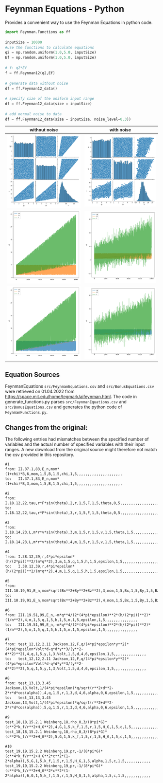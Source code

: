 # Feynman Equations - Python

Provides a convenient way to use the Feynman Equations in python code. 

```python
import Feynman.Functions as ff

inputSize = 10000
#use the functions to calculate equations
q2 = np.random.uniform(1.0,5.0, inputSize)
Ef = np.random.uniform(1.0,5.0, inputSize)

# f: q2*Ef
f = ff.Feynman12(q2,Ef)

# generate data without noise
df = ff.Feynman12_data()

# specify size of the uniform input range
df = ff.Feynman12_data(size = inputSize)

# add normal noise to data
df = ff.Feynman12_data(size = inputSize, noise_level=0.3))

```

|without noise|with noise|
|:---:|:---:|
|<img src="example_pairplot.png" width="400" alt="pairplot without noise"/>|<img src="example_pairplot_noisy.png" width="400" alt="pairplot with noise"/>|
|<img src="example_lineplot1.png" width="400" alt="linechart without noise, sorted by [ 'Ef','q2', ]"/>|<img src="example_lineplot1_noisy.png" width="400" alt="linechart with noise, sorted by [ 'Ef','q2', ]"/>|
|<img src="example_lineplot2.png" width="400" alt="linechart without noise, sorted by [ 'q2','Ef', ]"/>|<img src="example_lineplot2_noisy.png" width="400" alt="linechart with noise, sorted by [ 'q2','Ef', ]"/>|

## Equation Sources
FeynmanEquations `src/FeynmanEquations.csv` and `src/BonusEquations.csv` were retrieved on
01.04.2022 from https://space.mit.edu/home/tegmark/aifeynman.html. The code in
generate_functions.py parses `src/FeynmanEquations.csv` and `src/BonusEquations.csv` and
generates the python code of `FeynmanFunctions.py`. 

## Changes from the original:
The following entries had mismatches between the specified number of variables and the
actual number of specified variables with their input ranges. A new download from the
original source might therefore not match the csv provided in this repository.

```
#1
from: II.37.1,83,E_n,mom*(1+chi)*B,6,mom,1,5,B,1,5,chi,1,5,,,,,,,,,,,,,,,,,,,,,
to:   II.37.1,83,E_n,mom*(1+chi)*B,3,mom,1,5,B,1,5,chi,1,5,,,,,,,,,,,,,,,,,,,,,

#2
from: I.18.12,22,tau,r*F*sin(theta),2,r,1,5,F,1,5,theta,0,5,,,,,,,,,,,,,,,,,,,,,
to:   I.18.12,22,tau,r*F*sin(theta),3,r,1,5,F,1,5,theta,0,5,,,,,,,,,,,,,,,,,,,,,

#3
from: I.18.14,23,L,m*r*v*sin(theta),3,m,1,5,r,1,5,v,1,5,theta,1,5,,,,,,,,,,,,,,,,,,
to:   I.18.14,23,L,m*r*v*sin(theta),4,m,1,5,r,1,5,v,1,5,theta,1,5,,,,,,,,,,,,,,,,,,

#4
from: I.38.12,39,r,4*pi*epsilon*(h/(2*pi))**2/(m*q**2),3,m,1,5,q,1,5,h,1,5,epsilon,1,5,,,,,,,,,,,,,,,,,,
to:   I.38.12,39,r,4*pi*epsilon*(h/(2*pi))**2/(m*q**2),4,m,1,5,q,1,5,h,1,5,epsilon,1,5,,,,,,,,,,,,,,,,,,

#5
from: III.10.19,91,E_n,mom*sqrt(Bx**2+By**2+Bz**2),3,mom,1,5,Bx,1,5,By,1,5,Bz,1,5,,,,,,,,,,,,,,,,,,
to:   III.10.19,91,E_n,mom*sqrt(Bx**2+By**2+Bz**2),4,mom,1,5,Bx,1,5,By,1,5,Bz,1,5,,,,,,,,,,,,,,,,,,

#6
from: III.19.51,99,E_n,-m*q**4/(2*(4*pi*epsilon)**2*(h/(2*pi))**2)*(1/n**2),4,m,1,5,q,1,5,h,1,5,n,1,5,epsilon,1,5,,,,,,,,,,,,,,,
to:   III.19.51,99,E_n,-m*q**4/(2*(4*pi*epsilon)**2*(h/(2*pi))**2)*(1/n**2),5,m,1,5,q,1,5,h,1,5,n,1,5,epsilon,1,5,,,,,,,,,,,,,,,

#7
from: test_12,12,2.11 Jackson,12,F,q/(4*pi*epsilon*y**2)*(4*pi*epsilon*Volt*d-q*d*y**3/(y**2-d**2)**2),4,q,1,5,y,1,3,Volt,1,5,d,4,6,epsilon,1,5,,,,,,,,,,,,,,,
to:   test_12,12,2.11 Jackson,12,F,q/(4*pi*epsilon*y**2)*(4*pi*epsilon*Volt*d-q*d*y**3/(y**2-d**2)**2),5,q,1,5,y,1,3,Volt,1,5,d,4,6,epsilon,1,5,,,,,,,,,,,,,,,

#8
from: test_13,13,3.45 Jackson,13,Volt,1/(4*pi*epsilon)*q/sqrt(r**2+d**2-2*r*d*cos(alpha)),4,q,1,5,r,1,3,d,4,6,alpha,0,6,epsilon,1,5,,,,,,,,,,,,,,,
to:   test_13,13,3.45 Jackson,13,Volt,1/(4*pi*epsilon)*q/sqrt(r**2+d**2-2*r*d*cos(alpha)),5,q,1,5,r,1,3,d,4,6,alpha,0,6,epsilon,1,5,,,,,,,,,,,,,,,

#9
test_18,18,15.2.1 Weinberg,18,rho_0,3/(8*pi*G)*(c**2*k_f/r**2+H_G**2),4,G,1,5,k_f,1,5,r,1,5,H_G,1,5,c,1,5,,,,,,,,,,,,,,,
test_18,18,15.2.1 Weinberg,18,rho_0,3/(8*pi*G)*(c**2*k_f/r**2+H_G**2),5,G,1,5,k_f,1,5,r,1,5,H_G,1,5,c,1,5,,,,,,,,,,,,,,,

#10
test_19,19,15.2.2 Weinberg,19,pr,-1/(8*pi*G)*(c**4*k_f/r**2+H_G**2*c**2*(1-2*alpha)),5,G,1,5,k_f,1,5,r,1,5,H_G,1,5,alpha,1,5,c,1,5,,,,,,,,,,,,
test_19,19,15.2.2 Weinberg,19,pr,-1/(8*pi*G)*(c**4*k_f/r**2+H_G**2*c**2*(1-2*alpha)),6,G,1,5,k_f,1,5,r,1,5,H_G,1,5,alpha,1,5,c,1,5,,,,,,,,,,,,
```